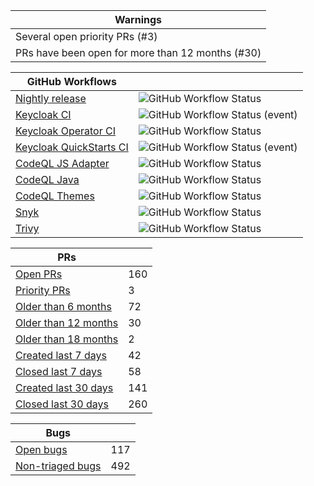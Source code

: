 |Warnings|
|--------|
|Several open priority PRs (#3)|
|PRs have been open for more than 12 months (#30)|

|GitHub Workflows| |
|----------------|-|
|[Nightly release](https://github.com/keycloak-rel/keycloak-rel/actions/workflows/release-nightly.yml)|![GitHub Workflow Status](https://img.shields.io/github/workflow/status/keycloak-rel/keycloak-rel/Release%20Nightly)|
|[Keycloak CI](https://github.com/keycloak/keycloak/actions/workflows/ci.yml?query=event%3Aschedule+branch%3Amain)|![GitHub Workflow Status (event)](https://img.shields.io/github/workflow/status/keycloak/keycloak/Keycloak%20CI?event=schedule&branch=main)|
|[Keycloak Operator CI](https://github.com/keycloak/keycloak/actions/workflows/operator-ci.yml?query=event%3Aschedule+branch%3Amain)|![GitHub Workflow Status](https://img.shields.io/github/workflow/status/keycloak/keycloak/Keycloak%20Operator%20CI?event=schedule&branch=main)|
|[Keycloak QuickStarts CI](https://github.com/keycloak/keycloak-quickstarts/actions?query=event%3Aschedule)|![GitHub Workflow Status (event)](https://img.shields.io/github/workflow/status/keycloak/keycloak-quickstarts/Quickstarts%20tests?event=schedule)|
|[CodeQL JS Adapter](https://github.com/keycloak/keycloak/actions/workflows/codeql-js-adapter-analysis.yml?query=event%3Aschedule+branch%3Amain)|![GitHub Workflow Status](https://img.shields.io/github/workflow/status/keycloak/keycloak/CodeQL%20JS%20Adapter?event=schedule&branch=main)|
|[CodeQL Java](https://github.com/keycloak/keycloak/actions/workflows/codeql-java-analysis.yml?query=event%3Aschedule+branch%3Amain)|![GitHub Workflow Status](https://img.shields.io/github/workflow/status/keycloak/keycloak/CodeQL%20Java?event=schedule&branch=main)|
|[CodeQL Themes](https://github.com/keycloak/keycloak/actions/workflows/codeql-theme-analysis.yml?query=event%3Aschedule+branch%3Amain)|![GitHub Workflow Status](https://img.shields.io/github/workflow/status/keycloak/keycloak/CodeQL%20Themes?event=schedule&branch=main)|
|[Snyk](https://github.com/keycloak/keycloak/actions/workflows/snyk.yml?query=event%3Aschedule+branch%3Amain)|![GitHub Workflow Status](https://img.shields.io/github/workflow/status/keycloak/keycloak/Snyk?event=schedule&branch=main)|
|[Trivy](https://github.com/keycloak/keycloak/actions/workflows/trivy-analysis.yml?query=event%3Aschedule+branch%3Amain)|![GitHub Workflow Status](https://img.shields.io/github/workflow/status/keycloak/keycloak/Trivy?event=schedule&branch=main)|

|PRs| |
|---|-|
|[Open PRs](https://github.com/keycloak/keycloak/pulls)|160|
|[Priority PRs](https://github.com/keycloak/keycloak/pulls?q=is%3Apr+is%3Aopen+label%3Apriority%2Fimportant%2Cpriority%2Fcritical)|3|
|[Older than 6 months](https://github.com/keycloak/keycloak/pulls?q=is%3Apr+is%3Aopen+created%3A%3C2022-03-14)|72|
|[Older than 12 months](https://github.com/keycloak/keycloak/pulls?q=is%3Apr+is%3Aopen+created%3A%3C2021-09-14)|30|
|[Older than 18 months](https://github.com/keycloak/keycloak/pulls?q=is%3Apr+is%3Aopen+created%3A%3C2021-03-14)|2|
|[Created last 7 days](https://github.com/keycloak/keycloak/pulls?q=is%3Apr+created%3A%3E2022-09-06)|42|
|[Closed last 7 days](https://github.com/keycloak/keycloak/pulls?q=is%3Apr+is%3Aclosed+closed%3A%3E2022-09-06)|58|
|[Created last 30 days](https://github.com/keycloak/keycloak/pulls?q=is%3Apr+created%3A%3E2022-08-14)|141|
|[Closed last 30 days](https://github.com/keycloak/keycloak/pulls?q=is%3Apr+is%3Aclosed+closed%3A%3E2022-08-14)|260|

|Bugs| |
|----|-|
|[Open bugs](https://github.com/keycloak/keycloak/issues?q=is%3Aissue+is%3Aopen+label%3Akind%2Fbug+-label%3Astatus%2Ftriage+)|117|
|[Non-triaged bugs](https://github.com/keycloak/keycloak/issues?q=is%3Aissue+is%3Aopen+label%3Akind%2Fbug+label%3Astatus%2Ftriage)|492|

